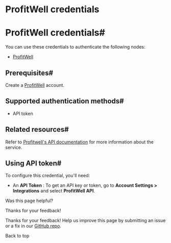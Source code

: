 # ProfitWell credentials

[ ](https://github.com/n8n-io/n8n-docs/edit/main/docs/integrations/builtin/credentials/profitwell.md "Edit this page")

# ProfitWell credentials#

You can use these credentials to authenticate the following nodes:

  * [ProfitWell](../../app-nodes/n8n-nodes-base.profitwell/)



## Prerequisites#

Create a [ProfitWell](https://www2.profitwell.com/signup/start) account.

## Supported authentication methods#

  * API token



## Related resources#

Refer to [Profitwell's API documentation](https://profitwellapiv2.docs.apiary.io/) for more information about the service.

## Using API token#

To configure this credential, you'll need:

  * An **API Token** : To get an API key or token, go to **Account Settings > Integrations** and select **ProfitWell API**. 

Was this page helpful? 

Thanks for your feedback! 

Thanks for your feedback! Help us improve this page by submitting an issue or a fix in our [GitHub repo](https://github.com/n8n-io/n8n-docs). 

Back to top 
